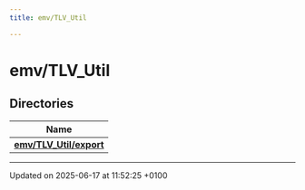 ```yaml
---
title: emv/TLV_Util

---
```


# emv/TLV_Util



## Directories

| Name           |
| -------------- |
| **[emv/TLV_Util/export](dir_2b94011182cccbeeedaa27d80210d4e6.md#dir-emv/tlv-util/export)**  |






-------------------------------

Updated on 2025-06-17 at 11:52:25 +0100
